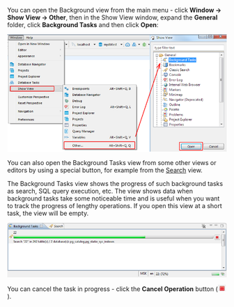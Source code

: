 You can open the Background view from the main menu - click **Window -> Show View -> Other**, then in the Show View window, expand the **General** folder, click **Background Tasks** and then click **Open**:

![](images/ug/Background-tasks-open.png)

You can also open the Background Tasks view from some other views or editors by using a special button, for example from the [Search](Search) view.

The Background Tasks view shows the progress of such background tasks as search, SQL query execution, etc. The view shows data when background tasks take some noticeable time and is useful when you want to track the progress of lengthy operations. If you open this view at a short task, the view will be empty.

![](images/ug/Background-tasks-view.png)

You can cancel the task in progress - click the **Cancel Operation** button (![](images/ug/Cancel-Search-active.png)).
